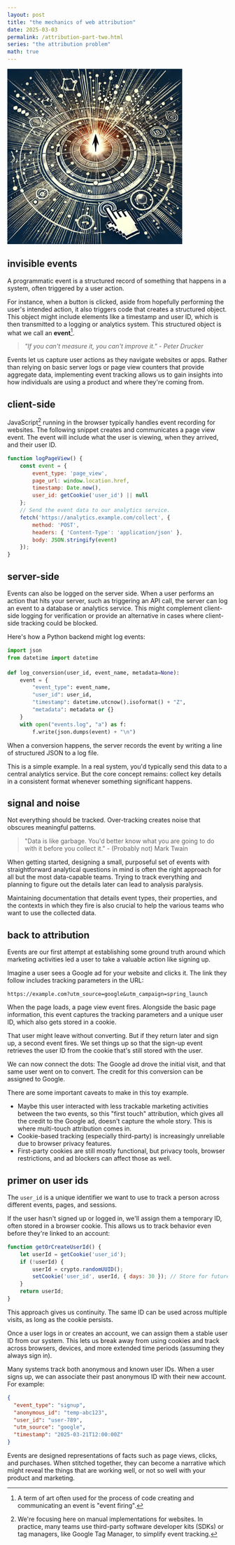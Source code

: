 ```yaml
---
layout: post
title: "the mechanics of web attribution"
date: 2025-03-03
permalink: /attribution-part-two.html
series: "the attribution problem"
math: true
---
```


<img src="/assets/images/attribution_two.webp" alt="event firing inspired image" width="400" class="feature-image">

## **invisible events**

A programmatic event is a structured record of something that happens in a system, often triggered by a user action.

For instance, when a button is clicked, aside from hopefully performing the user's intended action, it also triggers code that creates a structured object. This object might include elements like a timestamp and user ID, which is then transmitted to a logging or analytics system. This structured object is what we call an **event**[^1].

[^1]: A term of art often used for the process of code creating and communicating an event is "event firing".

> *"If you can't measure it, you can't improve it." - Peter Drucker*

Events let us capture user actions as they navigate websites or apps. Rather than relying on basic server logs or page view counters that provide aggregate data, implementing event tracking allows us to gain insights into how individuals are using a product and where they're coming from.

## **client-side**

JavaScript[^2] running in the browser typically handles event recording for websites. The following snippet creates and communicates a page view event. The event will include what the user is viewing, when they arrived, and their user ID.

```javascript
function logPageView() {
    const event = {
        event_type: 'page_view',
        page_url: window.location.href,
        timestamp: Date.now(),
        user_id: getCookie('user_id') || null
    };
    // Send the event data to our analytics service.
    fetch('https://analytics.example.com/collect', {
        method: 'POST',
        headers: { 'Content-Type': 'application/json' },
        body: JSON.stringify(event)
    });
}
```

[^2]: We're focusing here on manual implementations for websites. In practice, many teams use third-party software developer kits (SDKs) or tag managers, like Google Tag Manager, to simplify event tracking.

## **server-side**

Events can also be logged on the server side. When a user performs an action that hits your server, such as triggering an API call, the server can log an event to a database or analytics service. This might complement client-side logging for verification or provide an alternative in cases where client-side tracking could be blocked.

Here's how a Python backend might log events:

```python
import json
from datetime import datetime

def log_conversion(user_id, event_name, metadata=None):
    event = {
        "event_type": event_name,
        "user_id": user_id,
        "timestamp": datetime.utcnow().isoformat() + "Z",
        "metadata": metadata or {}
    }
    with open("events.log", "a") as f:
        f.write(json.dumps(event) + "\n")
```

When a conversion happens, the server records the event by writing a line of structured JSON to a log file.

This is a simple example. In a real system, you'd typically send this data to a central analytics service. But the core concept remains: collect key details in a consistent format whenever something significant happens.

## **signal and noise**

Not everything should be tracked. Over-tracking creates noise that obscures meaningful patterns.

> "Data is like garbage. You'd better know what you are going to do with it before you collect it." - (Probably not) Mark Twain

When getting started, designing a small, purposeful set of events with straightforward analytical questions in mind is often the right approach for all but the most data-capable teams. Trying to track everything and planning to figure out the details later can lead to analysis paralysis.

Maintaining documentation that details event types, their properties, and the contexts in which they fire is also crucial to help the various teams who want to use the collected data.

## **back to attribution**

Events are our first attempt at establishing some ground truth around which marketing activities led a user to take a valuable action like signing up.

Imagine a user sees a Google ad for your website and clicks it. The link they follow includes tracking parameters in the URL:

```
https://example.com?utm_source=google&utm_campaign=spring_launch
```

When the page loads, a page view event fires. Alongside the basic page information, this event captures the tracking parameters and a unique user ID, which also gets stored in a cookie.

That user might leave without converting. But if they return later and sign up, a second event fires. We set things up so that the sign-up event retrieves the user ID from the cookie that's still stored with the user.

We can now connect the dots: The Google ad drove the initial visit, and that same user went on to convert. The credit for this conversion can be assigned to Google.

There are some important caveats to make in this toy example.

- Maybe this user interacted with less trackable marketing activities between the two events, so this "first touch" attribution, which gives all the credit to the Google ad, doesn't capture the whole story. This is where multi-touch attribution comes in.
- Cookie-based tracking (especially third-party) is increasingly unreliable due to browser privacy features.
- First-party cookies are still mostly functional, but privacy tools, browser restrictions, and ad blockers can affect those as well.

## **primer on user ids**

The `user_id` is a unique identifier we want to use to track a person across different events, pages, and sessions.

If the user hasn't signed up or logged in, we'll assign them a temporary ID, often stored in a browser cookie. This allows us to track behavior even before they're linked to an account:

```javascript
function getOrCreateUserId() {
    let userId = getCookie('user_id');
    if (!userId) {
        userId = crypto.randomUUID();
        setCookie('user_id', userId, { days: 30 }); // Store for future visits
    }
    return userId;
}
```

This approach gives us continuity. The same ID can be used across multiple visits, as long as the cookie persists.

Once a user logs in or creates an account, we can assign them a stable user ID from our system. This lets us break away from using cookies and track across browsers, devices, and more extended time periods (assuming they always sign in).

Many systems track both anonymous and known user IDs. When a user signs up, we can associate their past anonymous ID with their new account. For example:

```json
{
  "event_type": "signup",
  "anonymous_id": "temp-abc123",
  "user_id": "user-789",
  "utm_source": "google",
  "timestamp": "2025-03-21T12:00:00Z"
}
```

Events are designed representations of facts such as page views, clicks, and purchases. When stitched together, they can become a narrative which might reveal the things that are working well, or not so well with your product and marketing.
